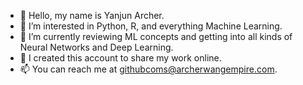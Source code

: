 - 👋 Hello, my name is Yanjun Archer.
- 👀 I’m interested in Python, R, and everything Machine Learning.
- 🌱 I’m currently reviewing ML concepts and getting into all kinds of Neural Networks and Deep Learning.
- 💞️ I created this account to share my work online.
- 📫 You can reach me at githubcoms@archerwangempire.com.

<!---
notfakearcher/yanjun is a ✨ special ✨ repository because its `README.md` (this file) appears on your GitHub profile.
You can click the Preview link to take a look at your changes.
--->
